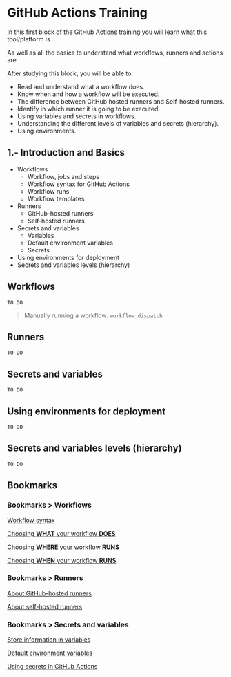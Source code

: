 # GitHub Actions Training

In this first block of the GitHub Actions training you will learn what this tool/platform is. 

As well as all the basics to understand what workflows, runners and actions are.

After studying this block, you will be able to:

+ Read and understand what a workflow does.
+ Know when and how a workflow will be executed.
+ The difference between GitHub hosted runners and Self-hosted runners.
+ Identify in which runner it is going to be executed.
+ Using variables and secrets in workflows.
+ Understanding the different levels of variables and secrets (hierarchy).
+ Using environments.

## 1.- Introduction and Basics

+ Workflows
  + Workflow, jobs and steps
  + Workflow syntax for GitHub Actions
  + Workflow runs
  + Workflow templates
+ Runners
  + GitHub-hosted runners
  + Self-hosted runners
+ Secrets and variables
  + Variables
  + Default environment variables
  + Secrets
+ Using environments for deployment
+ Secrets and variables levels (hierarchy)

## Workflows

`TO DO`

> Manually running a workflow: `workflow_dispatch`

## Runners

`TO DO`

## Secrets and variables

`TO DO`

## Using environments for deployment

`TO DO`

## Secrets and variables levels (hierarchy)

`TO DO`

## Bookmarks

### Bookmarks > Workflows

[Workflow syntax](https://docs.github.com/en/actions/writing-workflows/workflow-syntax-for-github-actions)

[Choosing **WHAT** your workflow **DOES**](https://docs.github.com/en/actions/writing-workflows/choosing-what-your-workflow-does/using-jobs-in-a-workflow)

[Choosing **WHERE** your workflow **RUNS**](https://docs.github.com/en/actions/writing-workflows/choosing-where-your-workflow-runs/choosing-the-runner-for-a-job)

[Choosing **WHEN** your workflow **RUNS**](https://docs.github.com/en/actions/writing-workflows/choosing-when-your-workflow-runs/triggering-a-workflow)

### Bookmarks > Runners

[About GitHub-hosted runners](https://docs.github.com/en/actions/using-github-hosted-runners/using-github-hosted-runners/about-github-hosted-runners)

[About self-hosted runners](https://docs.github.com/en/actions/hosting-your-own-runners/managing-self-hosted-runners/about-self-hosted-runners)

### Bookmarks > Secrets and variables

[Store information in variables](https://docs.github.com/en/actions/writing-workflows/choosing-what-your-workflow-does/store-information-in-variables)

[Default environment variables](https://docs.github.com/en/actions/writing-workflows/choosing-what-your-workflow-does/store-information-in-variables#default-environment-variables)

[Using secrets in GitHub Actions](https://docs.github.com/en/actions/security-for-github-actions/security-guides/using-secrets-in-github-actions)
